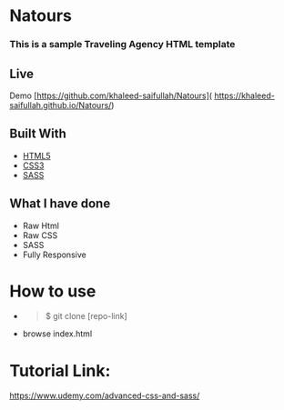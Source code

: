 
# Natours

### This is a sample Traveling Agency HTML template


## Live
Demo [https://github.com/khaleed-saifullah/Natours]( https://khaleed-saifullah.github.io/Natours/)


## Built With

* [HTML5](https://developer.mozilla.org/en-US/docs/Web/Guide/HTML/HTML5)
* [CSS3](https://developer.mozilla.org/en-US/docs/Web/CSS/CSS3)
* [SASS](https://sass-lang.com/)

## What I have done

* Raw Html
* Raw CSS
* SASS
* Fully Responsive

# How to use
* >$ git clone [repo-link]
* browse index.html



# Tutorial Link:

https://www.udemy.com/advanced-css-and-sass/


